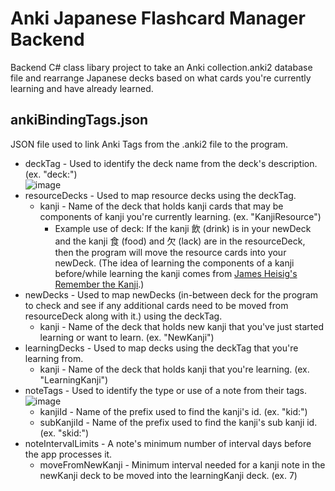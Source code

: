 # Anki Japanese Flashcard Manager Backend
Backend C# class libary project to take an Anki collection.anki2 database file and rearrange Japanese decks based on what cards you're currently learning and have already learned.

## ankiBindingTags.json
JSON file used to link Anki Tags from the .anki2 file to the program.
* deckTag - Used to identify the deck name from the deck's description. (ex. "deck:")  
![image](https://github.com/TMason11095/anki-japanese-flashcard-manager/assets/134988352/48edb903-1fdb-439c-a71c-de714f4b7380)
* resourceDecks - Used to map resource decks using the deckTag.
  * kanji - Name of the deck that holds kanji cards that may be components of kanji you're currently learning. (ex. "KanjiResource")
    * Example use of deck: If the kanji 飲 (drink) is in your newDeck and the kanji 食 (food) and 欠 (lack) are in the resourceDeck, then the program will move the resource cards into your newDeck. (The idea of learning the components of a kanji before/while learning the kanji comes from [James Heisig's Remember the Kanji](https://www.goodreads.com/book/show/53499726-remembering-the-kanji).)
* newDecks - Used to map newDecks (in-between deck for the program to check and see if any additional cards need to be moved from resourceDeck along with it.) using the deckTag.
  * kanji - Name of the deck that holds new kanji that you've just started learning or want to learn. (ex. "NewKanji")
* learningDecks - Used to map decks using the deckTag that you're learning from.
  * kanji - Name of the deck that holds kanji that you're learning. (ex. "LearningKanji")
* noteTags - Used to identify the type or use of a note from their tags.  
![image](https://github.com/TMason11095/anki-japanese-flashcard-manager/assets/134988352/757aeba4-2fba-4660-8d9e-1e48446a790f)
  * kanjiId - Name of the prefix used to find the kanji's id. (ex. "kid:")
  * subKanjiId - Name of the prefix used to find the kanji's sub kanji id. (ex. "skid:")
* noteIntervalLimits - A note's minimum number of interval days before the app processes it.
  * moveFromNewKanji - Minimum interval needed for a kanji note in the newKanji deck to be moved into the learningKanji deck. (ex. 7)
